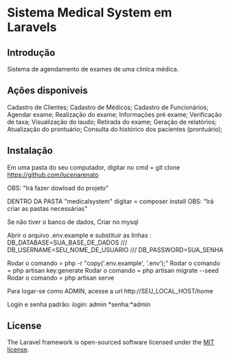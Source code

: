 # Sistema Medical System em Laravels

## Introdução

Sistema de agendamento de exames de uma clinica médica.


## Ações disponiveis

Cadastro de Clientes;
Cadastro de Médicos;
Cadastro de Funcionários;
Agendar exame;
Realização do exame;
Informações pré exame;
Verificação de taxa;
Visualização do laudo;
Retirada do exame;
Geração de relatórios;
Atualização do prontuário;
Consulta do histórico dos pacientes (prontuário);

## Instalação

Em uma pasta do seu computador, digitar no cmd =  git clone https://github.com/lucenarenato

OBS: "Irá fazer dowload do projeto"

DENTRO DA PASTA "medicalsystem" digitar = composer install
OBS: "Irá criar as pastas necessárias"

Se não tiver o banco de dados, Criar no mysql

Abrir o arquivo .env.example e substituir as linhas : DB_DATABASE=SUA_BASE_DE_DADOS /// DB_USERNAME=SEU_NOME_DE_USUARIO /// DB_PASSWORD=SUA_SENHA

Rodar o comando = php -r "copy('.env.example', '.env');"
Rodar o comando = php artisan key:generate
Rodar o comando = php artisan migrate --seed
Rodar o comando = php artisan serve

Para logar-se como ADMIN, acesse a url http://SEU_LOCAL_HOST/home

Login e senha padrão: 
*login:* admin 
*senha:*admin


## License

The Laravel framework is open-sourced software licensed under the [MIT license](http://opensource.org/licenses/MIT).
